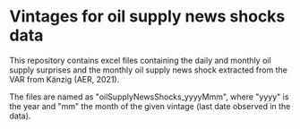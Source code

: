 # Vintages for oil supply news shocks data

This repository contains excel files containing the daily and monthly oil supply surprises and the monthly oil supply news shock extracted from the VAR from Känzig (AER, 2021).

The files are named as "oilSupplyNewsShocks_yyyyMmm", where "yyyy" is the year and "mm" the month of the given vintage (last date observed in the data).
